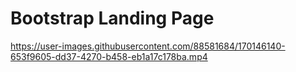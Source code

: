 # Bootstrap Landing Page

https://user-images.githubusercontent.com/88581684/170146140-653f9605-dd37-4270-b458-eb1a17c178ba.mp4

